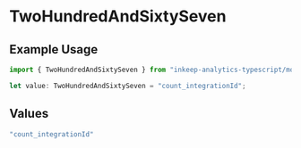 # TwoHundredAndSixtySeven

## Example Usage

```typescript
import { TwoHundredAndSixtySeven } from "inkeep-analytics-typescript/models/operations";

let value: TwoHundredAndSixtySeven = "count_integrationId";
```

## Values

```typescript
"count_integrationId"
```